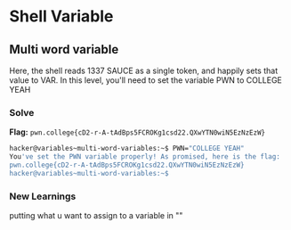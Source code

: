 # Shell Variable

## Multi word variable
Here, the shell reads 1337 SAUCE as a single token, and happily sets that value to VAR. In this level, you'll need to set the variable PWN to COLLEGE YEAH

### Solve
**Flag:** `pwn.college{cD2-r-A-tAdBps5FCROKg1csd22.QXwYTN0wiN5EzNzEzW}`


```bash
hacker@variables~multi-word-variables:~$ PWN="COLLEGE YEAH"
You've set the PWN variable properly! As promised, here is the flag:
pwn.college{cD2-r-A-tAdBps5FCROKg1csd22.QXwYTN0wiN5EzNzEzW}
hacker@variables~multi-word-variables:~$ 
```

### New Learnings
putting what u want to assign to a variable in ""
